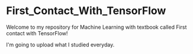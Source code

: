 # First_Contact_With_TensorFlow
Welcome to my repository for Machine Learning with textbook called First contact with TensorFlow!

I'm going to upload what I studied everyday.
